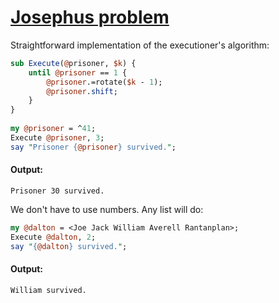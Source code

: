 [1]: http://rosettacode.org/wiki/Josephus_problem

# [Josephus problem][1]

Straightforward implementation of the executioner's algorithm:

```perl
sub Execute(@prisoner, $k) {
    until @prisoner == 1 {
        @prisoner.=rotate($k - 1);
        @prisoner.shift;
    }
}
 
my @prisoner = ^41;
Execute @prisoner, 3;
say "Prisoner {@prisoner} survived.";
```

#### Output:
```
Prisoner 30 survived.
```


We don't have to use numbers. Any list will do:

```perl
my @dalton = <Joe Jack William Averell Rantanplan>;
Execute @dalton, 2;
say "{@dalton} survived.";
```

#### Output:
```
William survived.
```
